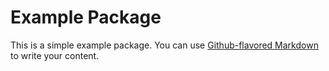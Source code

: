 # Example Package

This is a simple example package. You can use
[Github-flavored Markdown](https://github.com/tjdalsckd/BezierCurve)
to write your content.
